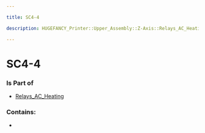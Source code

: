 ```yaml
---

title: SC4-4

description: HUGEFANCY_Printer::Upper_Assembly::Z-Axis::Relays_AC_Heating::SC4-4

---
```

# SC4-4
<script>
    var geoarray = '{"SC4-4": {}}';
</script>
<script>
    var basepath = '/assets/HUGEFANCY_Printer/Upper_Assembly/Z-Axis/Relays_AC_Heating/';
</script>
<link rel="stylesheet" href="/css/container.css">

<div id="container"></div>

<!-- these are the required scripts for the three.js scene -->
<script src="/lib/three.min.js"></script>
<script src="/lib/OrbitControls.js"></script>
<script src="/lib/RectAreaLightUniformsLib.js"></script>
<!-- this is your app's lib file -->
<script src="/lib/triceratops_app.js"></script>
### Is Part of
- [Relays_AC_Heating](../Relays_AC_Heating)  

### Contains:
- [](./SC4-4/)

